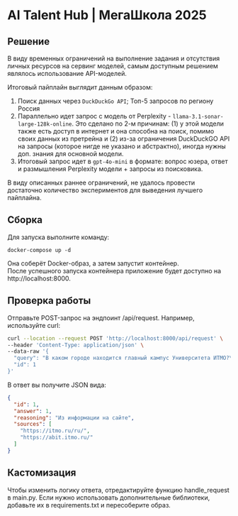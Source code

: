 # AI Talent Hub | МегаШкола 2025

## Решение
В виду временных ограничений на выполнение задания и отсутствия личных ресурсов
на сервинг моделей, самым доступным решением являлось использование API-моделей.

Итоговый пайплайн выглядит данным образом:  
1. Поиск данных через `DuckDuckGo API`; Топ-5 запросов по региону Россия
2. Параллельно идет запрос с модель от Perplexity - `llama-3.1-sonar-large-128k-online`. Это сделано по 2-м причинам: (1) у этой модели также
есть доступ в интернет и она способна на поиск, помимо своих данных из претрейна и (2) из-за ограничения DuckDuckGO API на запросы (которое нигде не указано и абстрактно), иногда нужны доп. знания для основной модели.
3. Итоговый запрос идет в `gpt-4o-mini` в формате: вопрос юзера, ответ и размышления Perplexity модели + запросы из поисковика.

В виду описанных раннее ограничений, не удалось провести достаточно количество экспериментов
для выведения лучшего пайплайна.

## Сборка
Для запуска выполните команду:
```
docker-compose up -d
```
Она соберёт Docker-образ, а затем запустит контейнер.  
После успешного запуска контейнера приложение будет доступно на http://localhost:8000.

## Проверка работы
Отправьте POST-запрос на эндпоинт /api/request. Например, используйте curl:

```bash
curl --location --request POST 'http://localhost:8000/api/request' \
--header 'Content-Type: application/json' \
--data-raw '{
  "query": "В каком городе находится главный кампус Университета ИТМО?\n1. Москва\n2. Санкт-Петербург\n3. Екатеринбург\n4. Нижний Новгород",
  "id": 1
}'
```
В ответ вы получите JSON вида:

```json
{
  "id": 1,
  "answer": 1,
  "reasoning": "Из информации на сайте",
  "sources": [
    "https://itmo.ru/ru/",
    "https://abit.itmo.ru/"
  ]
}
```

## Кастомизация
Чтобы изменить логику ответа, отредактируйте функцию handle_request в main.py.
Если нужно использовать дополнительные библиотеки, добавьте их в requirements.txt и пересоберите образ.
